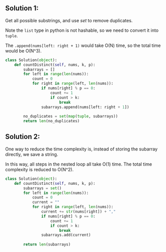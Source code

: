 ## Solution 1:
Get all possible substrings, and use _set_ to remove duplicates.

Note the `list` type in python is not hashable, so we need to convert it into `tuple`.

The `.append(nums[left: right + 1)` would take O(N) time, so the total time would be O(N^3).

```py 
class Solution(object):
    def countDistinct(self, nums, k, p):
        subarrays = []
        for left in range(len(nums)):
            count = 0
            for right in range(left, len(nums)):
                if nums[right] % p == 0:
                    count += 1
                    if count > k:
                        break
                subarrays.append(nums[left: right + 1])
        
        no_duplicates = set(map(tuple, subarrays))
        return len(no_duplicates)
```

## Solution 2:
One way to reduce the time complexity is, instead of storing the subarray directly, we save a string. 

In this way, all steps in the nested loop all take O(1) time. The total time complexity is reduced to O(N^2).

```py 
class Solution(object):
    def countDistinct(self, nums, k, p):
        subarrays = set()
        for left in range(len(nums)):
            count = 0
            current = ""
            for right in range(left, len(nums)):
                current += str(nums[right]) + ","
                if nums[right] % p == 0:
                    count += 1
                    if count > k:
                        break
                subarrays.add(current)
        
        return len(subarrays)
```
